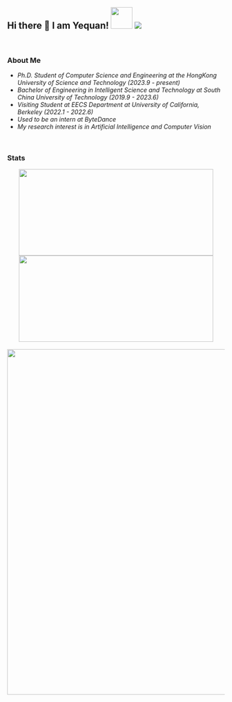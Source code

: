 ## Hi there 👋 I am Yequan! <img src="https://media.giphy.com/media/mGcNjsfWAjY5AEZNw6/giphy.gif" width="50"> ![](https://komarev.com/ghpvc/?username=tommy-bie&label=visitors)

</br>

### About Me

- *Ph.D. Student of Computer Science and Engineering at the HongKong University of Science and Technology (2023.9 - present)*
- *Bachelor of Engineering in Intelligent Science and Technology at South China University of Technology (2019.9 - 2023.6)*
- *Visiting Student at EECS Department at University of California, Berkeley (2022.1 - 2022.6)*
- *Used to be an intern at ByteDance*
- *My research interest is in Artificial Intelligence and Computer Vision*

</br>

### Stats

<div align=center>
<img src="https://github-readme-stats.vercel.app/api?username=tommy-bie&hide=contribs&count_private=true&show_icons=true&theme=synthwave" width="450px" height="200px"/> <img src="https://streak-stats.demolab.com?user=tommy-bie&theme=radical&mode=weekly" width="450px" height="200px"/>
</div>

<br/>

<div align=center>
<img src="https://github-profile-trophy.vercel.app/?username=tommy-bie&theme=juicyfresh&title=MultiLanguage,Joined2020,Stars,Commits,Repositories,Followers" width="800px"/>
</div>

<!-- [![Tommy Bie's GitHub stats](https://github-readme-stats.vercel.app/api?username=tommy-bie&hide=contribs&count_private=true&show_icons=true&theme=synthwave)](https://github.com/anuraghazra/github-readme-stats) -->

<!-- [![trophy](https://github-profile-trophy.vercel.app/?username=tommy-bie&theme=juicyfresh&title=MultiLanguage,Joined2020,Stars,Commits,Repositories,Followers)](https://github.com/ryo-ma/github-profile-trophy) -->

<!-- [![GitHub Streak](https://streak-stats.demolab.com?user=tommy-bie&theme=radical&mode=weekly)](https://git.io/streak-stats) -->

<!-- [![Language Used](https://github-readme-stats.vercel.app/api/top-langs/?username=tommy-bie&theme=radical) -->


<!--
**Tommy-Bie/Tommy-Bie** is a ✨ _special_ ✨ repository because its `README.md` (this file) appears on your GitHub profile.

Here are some ideas to get you started:

- 🔭 I’m currently working on ...
- 🌱 I’m currently learning ...
- 👯 I’m looking to collaborate on ...
- 🤔 I’m looking for help with ...
- 💬 Ask me about ...
- 📫 How to reach me: ...
- 😄 Pronouns: ...
- ⚡ Fun fact: ...
-->
